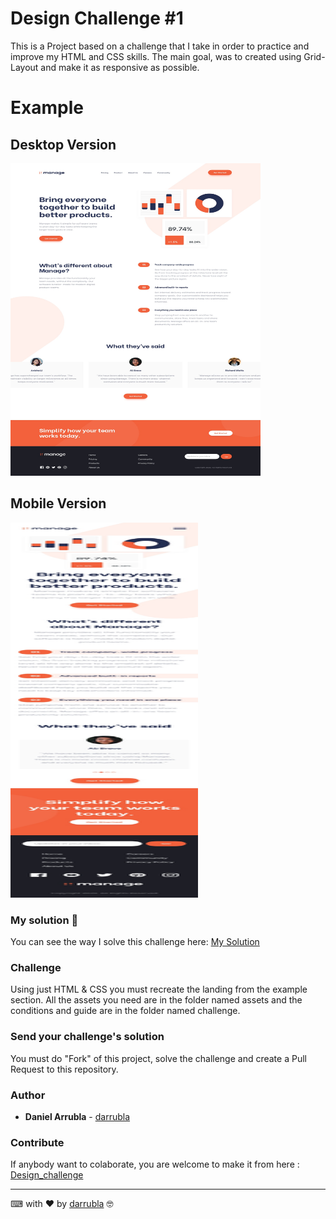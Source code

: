 # Design Challenge #1

This is a Project based on a challenge that I take in order to practice and improve my HTML and CSS skills. The main goal, was to created using Grid-Layout and make it as responsive as possible.

# Example

## Desktop Version

<img src="./challenge/desktop-design.jpg" width="400px" height="500px">

## Mobile Version

<img src="./challenge/mobile-design.jpg" width="300px" height="600px">

### My solution 🚀

You can see the way I solve this challenge here: [My Solution](https://darrubla.github.io/Design_challenge/)

### Challenge

Using just HTML & CSS you must recreate the landing from the example section. All the assets you need are in the folder named assets and the conditions and guide are in the folder named challenge.

### Send your challenge's solution

You must do "Fork" of this project, solve the challenge and create a Pull Request to this repository.

### Author

- **Daniel Arrubla** - [darrubla](https://github.com/darrubla)

### Contribute

If anybody want to colaborate, you are welcome to make it from here : [Design_challenge](https://github.com/darrubla/Design_challenge/)

---

⌨ with ❤ by [darrubla](https://github.com/darrubla) 🤓
